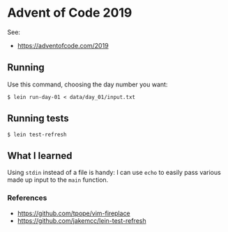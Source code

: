 # Advent of Code 2019

See:

- <https://adventofcode.com/2019>

## Running

Use this command, choosing the day number you want:

    $ lein run-day-01 < data/day_01/input.txt

## Running tests

    $ lein test-refresh


## What I learned

Using `stdin` instead of a file is handy: I can use `echo` to easily pass
various made up input to the `main` function.

### References

- <https://github.com/tpope/vim-fireplace>
- <https://github.com/jakemcc/lein-test-refresh>
